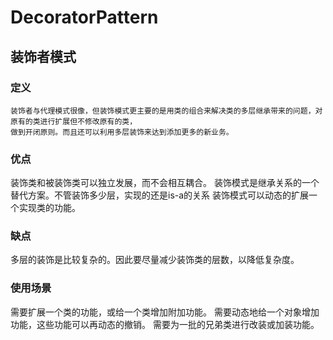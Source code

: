# DecoratorPattern
## 装饰者模式
### 定义
```
装饰者与代理模式很像，但装饰模式更主要的是用类的组合来解决类的多层继承带来的问题，对原有的类进行扩展但不修改原有的类，
做到开闭原则。而且还可以利用多层装饰来达到添加更多的新业务。
```
### 优点
装饰类和被装饰类可以独立发展，而不会相互耦合。
装饰模式是继承关系的一个替代方案。不管装饰多少层，实现的还是is-a的关系
装饰模式可以动态的扩展一个实现类的功能。
### 缺点
多层的装饰是比较复杂的。因此要尽量减少装饰类的层数，以降低复杂度。
### 使用场景
需要扩展一个类的功能，或给一个类增加附加功能。
需要动态地给一个对象增加功能，这些功能可以再动态的撤销。
需要为一批的兄弟类进行改装或加装功能。
